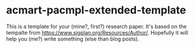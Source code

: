 # acmart-pacmpl-extended-template

This is a template for your (mine?, first?) research paper.
It's based on the tempalte from https://www.sigplan.org/Resources/Author/.
Hopefully it will help you (me?) write something (else than blog posts).
